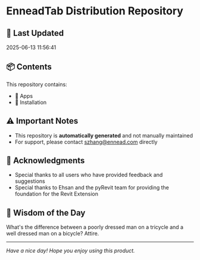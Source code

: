 # EnneadTab Distribution Repository

## 📅 Last Updated
2025-06-13 11:56:41



## 📦 Contents
This repository contains:
- 📂 Apps
- 📂 Installation

## ⚠️ Important Notes
- This repository is **automatically generated** and not manually maintained
- For support, please contact szhang@ennead.com directly

## 🙏 Acknowledgments
- Special thanks to all users who have provided feedback and suggestions
- Special thanks to Ehsan and the pyRevit team for providing the foundation for the Revit Extension

## 💭 Wisdom of the Day
What's the difference between a poorly dressed man on a tricycle and a well dressed man on a bicycle? Attire.

---
*Have a nice day! Hope you enjoy using this product.*
